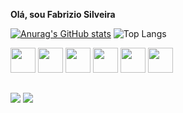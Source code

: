 **Olá, sou Fabrizio Silveira**

[![Anurag's GitHub stats](https://github-readme-stats.vercel.app/api?username=Fabriziosilveira&show_icons=true&theme=tokyonight)](https://github.com/anuraghazra/github-readme-stats)
![Top Langs](https://github-readme-stats.vercel.app/api/top-langs/?username=Fabriziosilveira&layout=compact&theme=tokyonight&size_weight=0.5&count_weight=0.5)

<div>
     <img heigth=30 width=40 src="https://cdn.jsdelivr.net/gh/devicons/devicon/icons/html5/html5-original.svg" />
     <img heigth=30 width=40 src="https://cdn.jsdelivr.net/gh/devicons/devicon/icons/css3/css3-original.svg" />
     <img heigth=30 width=40 src="https://cdn.jsdelivr.net/gh/devicons/devicon/icons/javascript/javascript-original.svg" />
     <img heigth=30 width=40 src="https://cdn.jsdelivr.net/gh/devicons/devicon/icons/java/java-original.svg" />
     <img heigth=30 width=40 src="https://cdn.jsdelivr.net/gh/devicons/devicon/icons/python/python-original.svg" />
     <img heigth=30 width=40 src="https://cdn.jsdelivr.net/gh/devicons/devicon/icons/lua/lua-original-wordmark.svg" />          
</div>

##

<div>
  <a href= "mailto:silveira6602@gmail.com" ><img src = "https://img.shields.io/badge/Gmail-D14836?style=for-the-badge&logo=gmail&logoColor=white"></a>
  <a href= "www.linkedin.com/in/fabrizio-cagnoni-silveira-323505270" ><img src = "https://img.shields.io/badge/LinkedIn-0077B5?style=for-the-badge&logo=linkedin&logoColor=white"></a>
</div>
